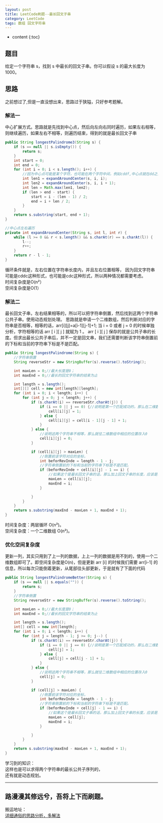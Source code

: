 ```yaml
---
layout: post
title: LeetCode刷题--最长回文子串
category: LeetCode
tags: 数组 回文字符串
---
```

* content
{:toc}

## 题目
给定一个字符串 s，找到 s 中最长的回文子串。你可以假设 s 的最大长度为 1000。

## 思路
之前想过了,但是一直没想出来，思路过于狭隘，只好参考题解。
### 解法一
中心扩展方式。思路就是先找到中心点，然后向左向右同时遍历，如果左右相等，则继续遍历，如果左右不相等，则遍历结束，得到的就是最长回文子串

```java
public String longestPalindrome3(String s) {
    if (s == null || s.isEmpty()) {
        return s;
    }
    int start = 0;
    int end = 0;
    for (int i = 0; i < s.length(); i++) {
        //因为中心点可能是某个字符，也可能在两个字符中间，例如cddf,中心点就在dd之间
        int len1 = expandAroundCenter(s, i, i);
        int len2 = expandAroundCenter(s, i, i + 1);
        int len = Math.max(len1, len2);
        if (len > end - start) {
            start = i - (len - 1) / 2;
            end = i + len / 2;
        }
    }
    return s.substring(start, end + 1);
}

//中心点左右遍历
private int expandAroundCenter(String s, int l, int r) {
    while (l >= 0 && r < s.length() && s.charAt(r) == s.charAt(l)) {
        l--;
        r++;
    }
    return r - l - 1;
}
```
循环条件就是，左右位置在字符串长度内，并且左右位置相等，
因为回文字符串可能是cddc这种形式，也可能是cdc这种形式，所以两种情况都需要考虑。   
时间复杂度是O(n²）     
空间复杂度是O(1）

### 解法二
最长回文子串，左右结果相等的，所以可以把字符串倒置，然后找到这两个字符串公共子串。使用动态规划处理。
思路就是申请一个二维数组，然后判断对应的字符串是否相等，相等的话，arr[i][j]=a[i-1][j-1]+1;
当 i = 0 或者 j = 0 的时候单独分析，字符相等的话 arr [ i ][ j ] 就赋为 1 。
arr [ i ][ j ] 保存的就是公共子串的长度。但求出最长公共子串后，并不一定是回文串，我们还需要判断该字符串倒置前的下标和当前的字符串下标是不是匹配。
```java
public String longestPalindrome(String s) {
    //字符串倒置
    String reverseStr = new StringBuffer(s).reverse().toString();

    int maxLen = 0;//最大长度是0；
    int maxEnd = 0;//最长的回文字符串的结束为止

    int length = s.length();
    int[][] cell = new int[length][length];
    for (int i = 0; i < length; i++) {
        for (int j = 0; j < length; j++) {
            if (s.charAt(i) == reverseStr.charAt(j)) {
                if (i == 0 || j == 0) {//说明是第一个匹配成功的，那么在二维数组相应的位置存入1
                    cell[i][j] = 1;
                } else {
                    cell[i][j] = cell[i - 1][j - 1] + 1;
                }
            } else {
                //说明这两个字符串不相等，那么就往二维数组中相应的位置存入0
                cell[i][j] = 0;
            }

            if (cell[i][j] > maxLen) {
                //倒置前该字符对应的坐标，
                int beforRevInde = length - 1 - j;
                //字符串倒置前的下标和当前的字符串下标是不是匹配。
                if (beforRevInde + cell[i][j] - 1 == i) {
                    //如果这个是最长回文子串的话，那么加上回文子串的长度，应该是和倒置前的i相等的
                    maxLen = cell[i][j];
                    maxEnd = i;
                }

            }
        }
    }
    return s.substring(maxEnd - maxLen + 1, maxEnd + 1);
}
```
时间复杂度：两层循环 O(n²)。   
空间复杂度：一个二维数组 O(n²)。
### 优化空间复杂度
更新一列，其实只用到了上一列的数据，上上一列的数据是用不到的，使用一个二维数组即可了。即空间复杂度是O(n)，但是更新 arr [i] 的时候我们需要 arr[i-1] 的信息，所以每次只能倒着更新，从尾部往头部更新，于是就有了下面的代码
```java
public String longestPalindromeBetter(String s) {
    if (s == null || s.equals("")) {
        return s;
    }
    //字符串倒置
    String reverseStr = new StringBuffer(s).reverse().toString();

    int maxLen = 0;//最大长度是0；
    int maxEnd = 0;//最长的回文字符串的结束为止

    int length = s.length();
    int[] cell = new int[length];
    for (int i = 0; i < length; i++) {
        for (int j = length - 1; j >= 0; j--) {
            if (s.charAt(i) == reverseStr.charAt(j)) {
                if (i == 0 || j == 0) {//说明是第一个匹配成功的，那么在二维数组相应的位置存入1
                    cell[j] = 1;
                } else {
                    cell[j] = cell[j - 1] + 1;
                }
            } else {
                //说明这两个字符串不相等，那么就往二维数组中相应的位置存入0
                cell[j] = 0;
            }

            if (cell[j] > maxLen) {
                //倒置前该字符对应的坐标，
                int beforRevInde = length - 1 - j;
                //字符串倒置前的下标和当前的字符串下标是不是匹配。
                if (beforRevInde + cell[j] - 1 == i) {
                    //如果这个是最长回文子串的话，那么加上回文子串的长度，应该是和倒置前的i相等的
                    maxLen = cell[j];
                    maxEnd = i;
                }

            }
        }
    }
    return s.substring(maxEnd - maxLen + 1, maxEnd + 1);
}
```

学习到的知识：   
这样也是可以求得两个字符串的最长公共子序列的，  
还有就是动态规划。

---
路漫漫其修远兮，吾将上下而刷题。   
---
搬运地址：   
[详细通俗的思路分析，多解法](https://leetcode-cn.com/problems/longest-palindromic-substring/solution/xiang-xi-tong-su-de-si-lu-fen-xi-duo-jie-fa-bao-gu/)   

